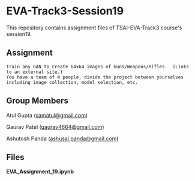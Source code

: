# EVA-Track3-Session19
This repository contains assignment files of TSAI-EVA-Track3 course's session19.

## Assignment


    Train any GAN to create 64x64 images of Guns/Weapons/Rifles.  (Links to an external site.)
    You have a team of 4 people, divide the project between yourselves including image collection, model selection, etc. 


## Group Members

Atul Gupta (samatul@gmail.com)

Gaurav Patel (gaurav4664@gmail.com)

Ashutosh Panda (ashusai.panda@gmail.com)


## Files

**EVA_Assignment_19.ipynb**

